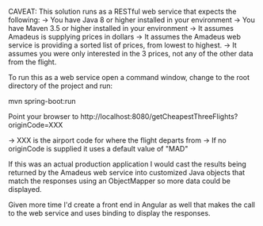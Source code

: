CAVEAT: This solution runs as a RESTful web service that expects the following:
-> You have Java 8 or higher installed in your environment
-> You have Maven 3.5 or higher installed in your environment
-> It assumes Amadeus is supplying prices in dollars
-> It assumes the Amadeus web service is providing a sorted list of prices, from lowest to highest.
-> It assumes you were only interested in the 3 prices, not any of the other data from the flight.

To run this as a web service open a command window, change to the root directory of the project and run:

   mvn spring-boot:run
   
Point your browser to http://localhost:8080/getCheapestThreeFlights?originCode=XXX

-> XXX is the airport code for where the flight departs from
-> If no originCode is supplied it uses a default value of "MAD"

If this was an actual production application I would cast the results being returned
by the Amadeus web service into customized Java objects that match the responses using
an ObjectMapper so more data could be displayed.

Given more time I'd create a front end in Angular as well that makes the call to the
web service and uses binding to display the responses.
